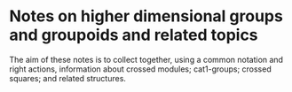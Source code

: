 # Notes on higher dimensional groups and groupoids and related topics

The aim of these notes is to collect together, using a common notation
and right actions, information about crossed modules; cat1-groups;
crossed squares; and related structures.

